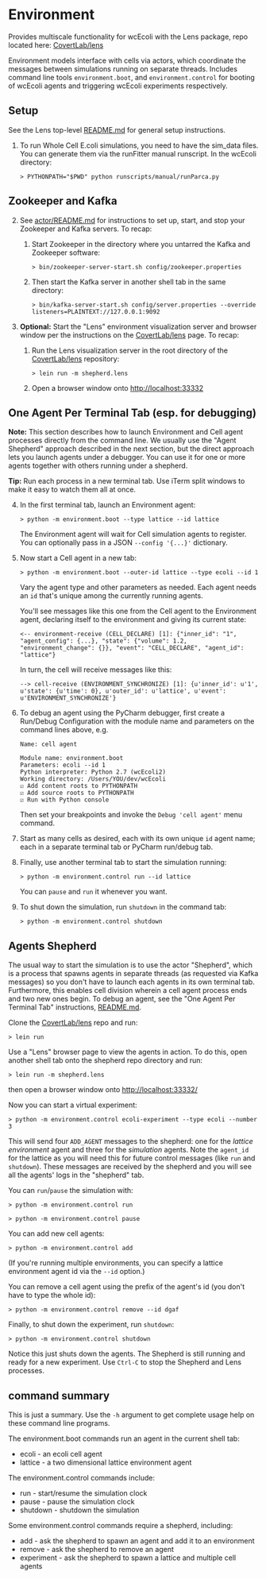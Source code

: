 # Environment

Provides multiscale functionality for wcEcoli with the Lens package, repo located here: [CovertLab/lens](https://github.com/CovertLab/lens)

Environment models interface with cells via actors, which coordinate the messages between simulations running on separate threads.
Includes command line tools `environment.boot`, and `environment.control` for booting of wcEcoli agents and triggering wcEcoli experiments respectively.

## Setup

See the Lens top-level [README.md](https://github.com/CovertLab/Lens/blob/master/README.md) for general setup instructions.

1. To run Whole Cell E.coli simulations, you need to have the sim_data files. You can generate them via the
runFitter manual runscript. In the wcEcoli directory:

    `> PYTHONPATH="$PWD" python runscripts/manual/runParca.py`

## Zookeeper and Kafka

2. See [actor/README.md](https://github.com/CovertLab/Lens/blob/master/lens/actor/README.md) for instructions to set up, start, and stop your Zookeeper and Kafka servers. To recap:

   1. Start Zookeeper in the directory where you untarred the Kafka and Zookeeper software:

      `> bin/zookeeper-server-start.sh config/zookeeper.properties`

   2. Then start the Kafka server in another shell tab in the same directory:

      `> bin/kafka-server-start.sh config/server.properties --override listeners=PLAINTEXT://127.0.0.1:9092`

3. **Optional:** Start the "Lens" environment visualization server and browser window per the instructions on the [CovertLab/lens](https://github.com/CovertLab/lens) page. To recap:

   1. Run the Lens visualization server in the root directory of the [CovertLab/lens](https://github.com/CovertLab/lens) repository:

      `> lein run -m shepherd.lens`

   2. Open a browser window onto [http://localhost:33332](http://localhost:33332)


## One Agent Per Terminal Tab (esp. for debugging)

**Note:** This section describes how to launch Environment and Cell agent processes directly
from the command line. We usually use the "Agent Shepherd" approach described in the next section,
but the direct approach lets you launch agents under a debugger. You can use it for one or more
agents together with others running under a shepherd.

**Tip:** Run each process in a new terminal tab. Use iTerm split windows to make it easy to watch them all at once.

4. In the first terminal tab, launch an Environment agent:

      `> python -m environment.boot --type lattice --id lattice`

      The Environment agent will wait for Cell simulation agents to register.
      You can optionally pass in a JSON `--config '{...}'` dictionary.

5. Now start a Cell agent in a new tab:

   `> python -m environment.boot --outer-id lattice --type ecoli --id 1`

   Vary the agent type and other parameters as needed. Each agent needs an `id` that's unique among the
   currently running agents.

   You'll see messages like this one from the Cell agent to the Environment agent,
   declaring itself to the environment and giving its current state:

   `<-- environment-receive (CELL_DECLARE) [1]: {"inner_id": "1", "agent_config": {...}, "state": {"volume": 1.2, "environment_change": {}}, "event": "CELL_DECLARE", "agent_id": "lattice"}`

   In turn, the cell will receive messages like this:

   `--> cell-receive (ENVIRONMENT_SYNCHRONIZE) [1]: {u'inner_id': u'1', u'state': {u'time': 0}, u'outer_id': u'lattice', u'event': u'ENVIRONMENT_SYNCHRONIZE'}`

6. To debug an agent using the PyCharm debugger, first create a Run/Debug Configuration with the
module name and parameters on the command lines above, e.g.

   ```
   Name: cell agent
   
   Module name: environment.boot
   Parameters: ecoli --id 1
   Python interpreter: Python 2.7 (wcEcoli2)
   Working directory: /Users/YOU/dev/wcEcoli
   ☑︎ Add content roots to PYTHONPATH
   ☑︎ Add source roots to PYTHONPATH
   ☑︎ Run with Python console
   ```

   Then set your breakpoints and invoke the `Debug 'cell agent'` menu command.

6. Start as many cells as desired, each with its own unique `id` agent name; each in a
separate terminal tab or PyCharm run/debug tab.

7. Finally, use another terminal tab to start the simulation running:

   `> python -m environment.control run --id lattice`

   You can `pause` and `run` it whenever you want.

8. To shut down the simulation, run `shutdown` in the command tab:

   `> python -m environment.control shutdown`

## Agents Shepherd

The usual way to start the simulation is to use the actor "Shepherd", which is a process
that spawns agents in separate threads (as requested via Kafka messages) so you don't have to
launch each agents in its own terminal tab.
Furthermore, this enables cell division wherein a cell agent process ends and two
new ones begin.
To debug an agent, see the "One Agent Per Terminal Tab" instructions, [README.md](https://github.com/CovertLab/lens/README.md).

Clone the [CovertLab/lens](https://github.com/CovertLab/lens) repo and run:

   `> lein run`

Use a "Lens" browser page to view the agents in action. To do this, open another shell
tab onto the shepherd repo directory and run:

   `> lein run -m shepherd.lens`

then open a browser window onto [http://localhost:33332/](http://localhost:33332/)

Now you can start a virtual experiment:

   `> python -m environment.control ecoli-experiment --type ecoli --number 3`

This will send four `ADD_AGENT` messages to the shepherd: one for the _lattice environment_ agent and three for the _simulation_ agents. Note the `agent_id` for the lattice as you will need this for future control messages (like `run` and `shutdown`). These messages are received by the shepherd and you will see all the agents' logs in the "shepherd" tab.

You can `run`/`pause` the simulation with:

   `> python -m environment.control run`

   `> python -m environment.control pause`

You can add new cell agents:

   `> python -m environment.control add`

(If you're running multiple environments, you can specify a lattice environment agent id via the `--id` option.)

You can remove a cell agent using the prefix of the agent's id (you don't have to type the whole id):

   `> python -m environment.control remove --id dgaf`

Finally, to shut down the experiment, run `shutdown`:

   `> python -m environment.control shutdown`

Notice this just shuts down the agents. The Shepherd is still running and ready for a new experiment.
Use `Ctrl-C` to stop the Shepherd and Lens processes.

## command summary

This is just a summary.
Use the `-h` argument to get complete usage help on these command line programs.

The environment.boot commands run an agent in the current shell tab:

* ecoli - an ecoli cell agent
* lattice - a two dimensional lattice environment agent

The environment.control commands include:

* run - start/resume the simulation clock
* pause - pause the simulation clock
* shutdown - shutdown the simulation

Some environment.control commands require a shepherd, including:

* add - ask the shepherd to spawn an agent and add it to an environment
* remove - ask the shepherd to remove an agent
* experiment - ask the shepherd to spawn a lattice and multiple cell agents
